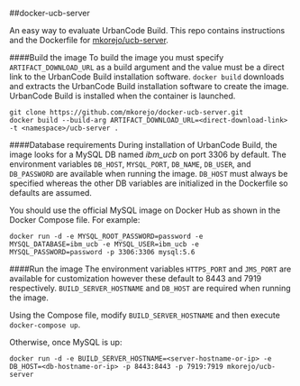 ##docker-ucb-server

An easy way to evaluate UrbanCode Build. This repo contains instructions and the Dockerfile for [mkorejo/ucb-server](https://hub.docker.com/r/mkorejo/ucb-server/).

####Build the image
To build the image you must specify `ARTIFACT_DOWNLOAD_URL` as a build argument and the value must be a direct link to the UrbanCode Build installation software. `docker build` downloads and extracts the UrbanCode Build installation software to create the image. UrbanCode Build is installed when the container is launched.
```
git clone https://github.com/mkorejo/docker-ucb-server.git
docker build --build-arg ARTIFACT_DOWNLOAD_URL=<direct-download-link> -t <namespace>/ucb-server .
```

####Database requirements
During installation of UrbanCode Build, the image looks for a MySQL DB named *ibm_ucb* on port 3306 by default. The environment variables `DB_HOST`, `MYSQL_PORT`, `DB_NAME`, `DB_USER`, and `DB_PASSWORD` are available when running the image. `DB_HOST` must always be specified whereas the other DB variables are initialized in the Dockerfile so defaults are assumed.

You should use the official MySQL image on Docker Hub as shown in the Docker Compose file. For example:
```
docker run -d -e MYSQL_ROOT_PASSWORD=password -e MYSQL_DATABASE=ibm_ucb -e MYSQL_USER=ibm_ucb -e MYSQL_PASSWORD=password -p 3306:3306 mysql:5.6
```

####Run the image
The environment variables `HTTPS_PORT` and `JMS_PORT` are available for customization however these default to 8443 and 7919 respectively. `BUILD_SERVER_HOSTNAME` and `DB_HOST` are required when running the image.

Using the Compose file, modify `BUILD_SERVER_HOSTNAME` and then execute `docker-compose up`.

Otherwise, once MySQL is up:
```
docker run -d -e BUILD_SERVER_HOSTNAME=<server-hostname-or-ip> -e DB_HOST=<db-hostname-or-ip> -p 8443:8443 -p 7919:7919 mkorejo/ucb-server
```
